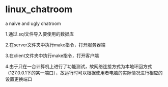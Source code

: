# linux_chatroom
a naive and ugly chatroom

1.通过.sql文件导入要使用的数据库

2.在server文件夹中执行make指令，打开服务器端

3.在client文件夹中执行make指令，打开客户端

4.由于只在一台计算机上进行了功能测试，故网络连接方式为本地环回方式（127.0.0.1下的某一端口），故运行时可以根据使用者电脑的实际情况进行相应的设置更换端口

